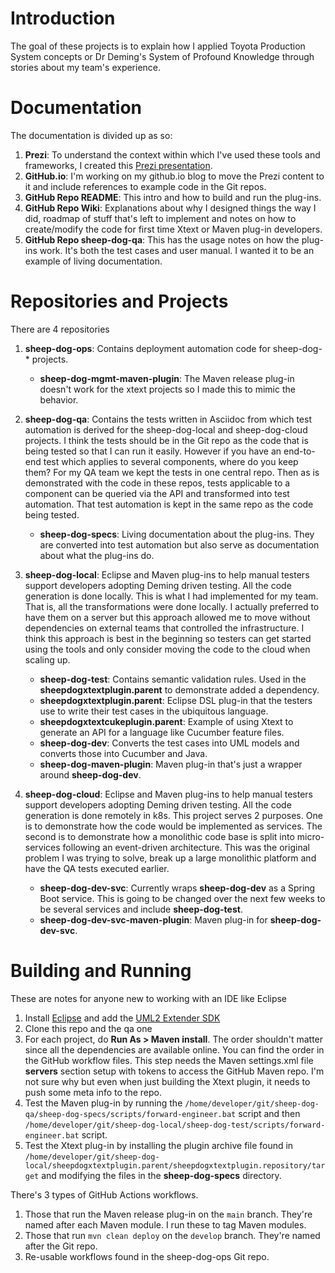 # Introduction

The goal of these projects is to explain how I applied Toyota Production System concepts or Dr Deming's System of Profound Knowledge through stories about my team's experience.

# Documentation

The documentation is divided up as so:
1. **Prezi**: To understand the context within which I've used these tools and frameworks, I created this [Prezi presentation](https://prezi.com/view/yNpSiGMbioX8lNp5tS2q/). 
2. **GitHub.io**: I'm working on my github.io blog to move the Prezi content to it and include references to example code in the Git repos.
3. **GitHub Repo README**: This intro and how to build and run the plug-ins.
4. **GitHub Repo Wiki**: Explanations about why I designed things the way I did, roadmap of stuff that's left to implement and notes on how to create/modify the code for first time Xtext or Maven plug-in developers.
5. **GitHub Repo sheep-dog-qa**: This has the usage notes on how the plug-ins work. It's both the test cases and user manual. I wanted it to be an example of living documentation.

# Repositories and Projects

There are 4 repositories
1. **sheep-dog-ops**: Contains deployment automation code for sheep-dog-* projects.
   - **sheep-dog-mgmt-maven-plugin**: The Maven release plug-in doesn't work for the xtext projects so I made this to mimic the behavior.

2. **sheep-dog-qa**: Contains the tests written in Asciidoc from which test automation is derived for the sheep-dog-local and sheep-dog-cloud projects. 
I think the tests should be in the Git repo as the code that is being tested so that I can run it easily. 
However if you have an end-to-end test which applies to several components, where do you keep them? For my QA team we kept the tests in one central repo. 
Then as is demonstrated with the code in these repos, tests applicable to a component can be queried via the API and transformed into test automation. 
That test automation is kept in the same repo as the code being tested.
   - **sheep-dog-specs**: Living documentation about the plug-ins. They are converted into test automation but also serve as documentation about what the plug-ins do.

3. **sheep-dog-local**: Eclipse and Maven plug-ins to help manual testers support developers adopting Deming driven testing. All the code generation is done locally. 
This is what I had implemented for my team. That is, all the transformations were done locally. 
I actually preferred to have them on a server but this approach allowed me to move without dependencies on external teams that controlled the infrastructure. 
I think this approach is best in the beginning so testers can get started using the tools and only consider moving the code to the cloud when scaling up.
   - **sheep-dog-test**: Contains semantic validation rules. Used in the **sheepdogxtextplugin.parent** to demonstrate added a dependency.
   - **sheepdogxtextplugin.parent**: Eclipse DSL plug-in that the testers use to write their test cases in the ubiquitous language.
   - **sheepdogxtextcukeplugin.parent**: Example of using Xtext to generate an API for a language like Cucumber feature files.
   - **sheep-dog-dev**: Converts the test cases into UML models and converts those into Cucumber and Java.
   - **sheep-dog-maven-plugin**: Maven plug-in that's just a wrapper around **sheep-dog-dev**. 

4. **sheep-dog-cloud**: Eclipse and Maven plug-ins to help manual testers support developers adopting Deming driven testing. All the code generation is done remotely in k8s.
This project serves 2 purposes. One is to demonstrate how the code would be implemented as services. 
The second is to demonstrate how a monolithic code base is split into micro-services following an event-driven architecture. 
This was the original problem I was trying to solve, break up a large monolithic platform and have the QA tests executed earlier.
   - **sheep-dog-dev-svc**: Currently wraps **sheep-dog-dev** as a Spring Boot service. This is going to be changed over the next few weeks to be several services and include **sheep-dog-test**.
   - **sheep-dog-dev-svc-maven-plugin**: Maven plug-in for **sheep-dog-dev-svc**.

# Building and Running

These are notes for anyone new to working with an IDE like Eclipse
1. Install [Eclipse](https://www.eclipse.org/downloads/packages/release/2025-03/r/eclipse-ide-java-and-dsl-developers) and add the [UML2 Extender SDK](https://wiki.eclipse.org/MDT/UML2/Getting_Started_with_UML2)
2. Clone this repo and the qa one
3. For each project, do **Run As > Maven install**. The order shouldn't matter since all the dependencies are available online. You can find the order in the GitHub workflow files. This step needs the Maven settings.xml file **servers** section setup with tokens to access the GitHub Maven repo. I'm not sure why but even when just building the Xtext plugin, it needs to push some meta info to the repo.
4. Test the Maven plug-in by running the `/home/developer/git/sheep-dog-qa/sheep-dog-specs/scripts/forward-engineer.bat` script and then `/home/developer/git/sheep-dog-local/sheep-dog-test/scripts/forward-engineer.bat` script.
5. Test the Xtext plug-in by installing the plugin archive file found in `/home/developer/git/sheep-dog-local/sheepdogxtextplugin.parent/sheepdogxtextplugin.repository/target` and modifying the files in the **sheep-dog-specs** directory.

There's 3 types of GitHub Actions workflows.
1. Those that run the Maven release plug-in on the `main` branch. They're named after each Maven module. I run these to tag Maven modules. 
2. Those that run `mvn clean deploy` on the `develop` branch. They're named after the Git repo.
3. Re-usable workflows found in the sheep-dog-ops Git repo. 
